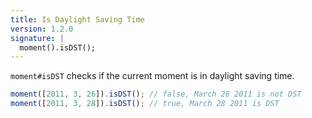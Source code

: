 ```yaml
---
title: Is Daylight Saving Time
version: 1.2.0
signature: |
  moment().isDST();
---
```



`moment#isDST` checks if the current moment is in daylight saving time.

```javascript
moment([2011, 3, 26]).isDST(); // false, March 26 2011 is not DST
moment([2011, 3, 28]).isDST(); // true, March 28 2011 is DST
```
